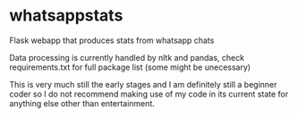 # whatsappstats
Flask webapp that produces stats from whatsapp chats

Data processing is currently handled by nltk and pandas, check requirements.txt for full package list (some might be unecessary)

This is very much still the early stages and I am definitely still a beginner coder so I do not recommend making use of my code
in its current state for anything else other than entertainment.
